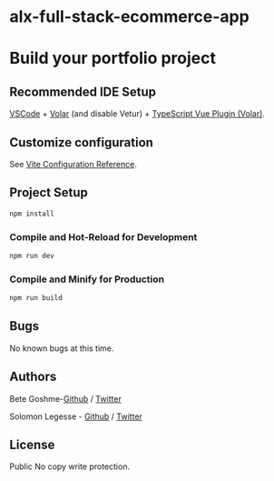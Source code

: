 # alx-full-stack-ecommerce-app
# Build your portfolio project

## Recommended IDE Setup
[VSCode](https://code.visualstudio.com/) + [Volar](https://marketplace.visualstudio.com/items?itemName=Vue.volar) (and disable Vetur) + [TypeScript Vue Plugin (Volar)](https://marketplace.visualstudio.com/items?itemName=Vue.vscode-typescript-vue-plugin).

## Customize configuration

See [Vite Configuration Reference](https://vitejs.dev/config/).

## Project Setup

```sh
npm install
```

### Compile and Hot-Reload for Development

```sh
npm run dev
```

### Compile and Minify for Production

```sh
npm run build
```


## Bugs
No known bugs at this time. 

## Authors
   Bete Goshme-[Github](https://github.com/bete7512) / [Twitter](https://twitter//) 

   Solomon Legesse - [Github](https://github.com/solomon244) / [Twitter](https://twitter/solomon2436.com/)  

## License
Public No copy write protection. 
